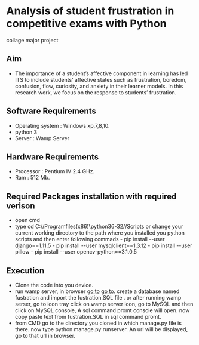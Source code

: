 # Analysis of student frustration in competitive exams with Python
   collage major project

## Aim
 - The importance of a student’s affective component in learning has led ITS to include students’ affective states such as frustration, boredom, confusion, flow, curiosity, and anxiety in their learner models. In this research work, we focus on the response to students’ frustration.

## Software Requirements
   - Operating system : Windows xp,7,8,10.
   - python 3
   - Server    : Wamp Server

## Hardware Requirements
   - Processor : Pentium IV 2.4 GHz.
   - Ram : 512 Mb.

## Required Packages installation with required verison
   - open cmd
   - type cd C://Programfiles(x86)\\python36-32//Scripts or change your current working directory to the path where you installed you python scripts and then enter following commads
    - pip install --user django==1.11.5
    - pip install --user mysqlclient==1.3.12
    - pip install --user pillow
    - pip install --user opencv-python==3.1.0.5
    
## Execution
   - Clone the code into you device.
   - run wamp server, in browser [go to](https://localhost/phpmyadmin/) [go to](http://localhost/phpmyadmin/). create a database named fustration and import the fustration.SQL file . or after running wamp serser, go to icon tray click on wamp server icon, go to MySQL and then click on MySQL console, A sql command promt console will open. now copy paste text from fustration.SQL in sql command promt.
   - from CMD go to the directory you cloned in which manage.py file is there. now type python manage.py runserver. An url will be displayed, go to that url in browser.
    
